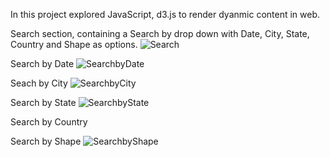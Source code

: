 In this project explored JavaScript, d3.js to render dyanmic content in web.

Search section, containing a Search by drop down with Date, City, State, Country and Shape as options. 
![Search](https://user-images.githubusercontent.com/22437603/63220197-9867e180-c150-11e9-9a26-50c27e3ba3aa.PNG)

Search by Date
![SearchbyDate](https://user-images.githubusercontent.com/22437603/63220199-9b62d200-c150-11e9-8ebc-aa91b24cb1be.PNG)

Seach by City
![SearchbyCity](https://user-images.githubusercontent.com/22437603/63220200-9e5dc280-c150-11e9-9f32-617624d88536.PNG)

Search by State
![SearchbyState](https://user-images.githubusercontent.com/22437603/63220205-a289e000-c150-11e9-82cd-8acec21c5f87.PNG)

Search by Country


Search by Shape
![SearchbyShape](https://user-images.githubusercontent.com/22437603/63220202-a0278600-c150-11e9-817f-f850defea2c4.PNG)
